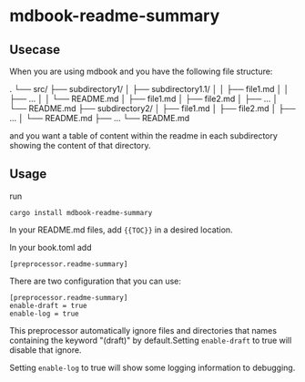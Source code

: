 # mdbook-readme-summary

## Usecase

When you are using mdbook and you have the following file structure:

.
└── src/
    ├── subdirectory1/
    │   ├── subdirectory1.1/
    │   │   ├── file1.md
    │   │   ├── ...
    │   │   └── README.md
    │   ├── file1.md
    │   ├── file2.md
    │   ├── ...
    │   └── README.md
    ├── subdirectory2/
    │   ├── file1.md
    │   ├── file2.md
    │   ├── ...
    │   └── README.md
    ├── ...
    └── README.md

and you want a table of content within the readme in each subdirectory showing the content of that directory.

## Usage

run 
``` 
cargo install mdbook-readme-summary
```

In your README.md files, add `{{TOC}}` in a desired location.

In your book.toml add 
```
[preprocessor.readme-summary]
```

There are two configuration that you can use:

```
[preprocessor.readme-summary]
enable-draft = true
enable-log = true
```

This preprocessor automatically ignore files and directories that names containing the keyword "(draft)" by default.Setting `enable-draft` to true will disable that ignore.

Setting `enable-log` to true will show some logging information to debugging.

